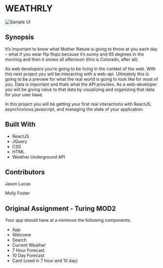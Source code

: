 # WEATHRLY

![Sample UI](https://media.giphy.com/media/l378ukKFmxhFzXN16/giphy.gif)

## Synopsis
It’s important to know what Mother Nature is going to throw at you each day – what if you wear flip flops because it’s sunny and 65 degrees in the morning and then it snows all afternoon (this is Colorado, after all).

As web developers you’re going to be living in the context of the web. With this next project you will be interacting with a web-api. Ultimately this is going to be a preview for what the real world is going to look like for most of you. Data is important and thats what the API provides. As a web-developer you will be giving value to that data by visualizing and organizing that data for your user base.

In this project you will be getting your first real interactions with ReactJS, asynchronous javascript, and managing the state of your application.

## Built With
* ReactJS
* JQuery
* CSS
* HTML
* Weather Underground API

## Contributors

Jason Lucas

Molly Foster

## Original Assignment - Turing MOD2

Your app should have at a minimum the following components.

* App
* Welcome
* Search
* Current Weather
* 7 Hour Forecast
* 10 Day Forecast
* Card (used in 7 hour and 10 day)
